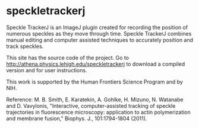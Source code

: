 # speckletrackerj


Speckle TrackerJ is an ImageJ plugin created for recording the position of numerous speckles as they move through time. Speckle TrackerJ combines manual editing and computer assisted techniques to accurately position and track speckles.

This site has the source code of the project. Go to http://athena.physics.lehigh.edu/speckletrackerj to download a compiled version and for user instructions.

This work is supported by the Human Frontiers Science Program and by NIH.

Reference: M. B. Smith, E. Karatekin, A. Gohlke, H. Mizuno, N. Watanabe and D. Vavylonis, "Interactive, computer-assisted tracking of speckle trajectories in fluorescence microscopy: application to actin polymerization and membrane fusion," Biophys. J., 101:1794-1804 (2011). 
